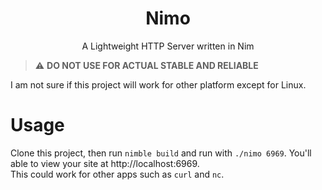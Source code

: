<h1 align="center">Nimo</h1>

<p align="center">A Lightweight HTTP Server written in Nim<p>

> :warning: **DO NOT USE FOR ACTUAL STABLE AND RELIABLE**

I am not sure if this project will work for other platform except for Linux.

# Usage
Clone this project, then run `nimble build` and run with `./nimo 6969`. You'll able to view your site at http://localhost:6969.<br>This could work for other apps such as `curl` and `nc`.
